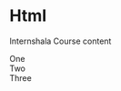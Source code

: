 # Html
Internshala Course content
<html>
    <head>
        <title> Flexbox </title>
        <link rel="stylesheet" href="css/style.css"/>
    </head>
    <body>
        <div class="box">
            <div class="one">One</div>
            <div class="two">Two</div>
            <div class="three">Three</div>
        </div>
    </body>                          
</html>
